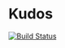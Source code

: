 # Kudos

[![Build Status](https://travis-ci.org/hamvocke/kudos.svg?branch=master)](https://travis-ci.org/hamvocke/kudos)